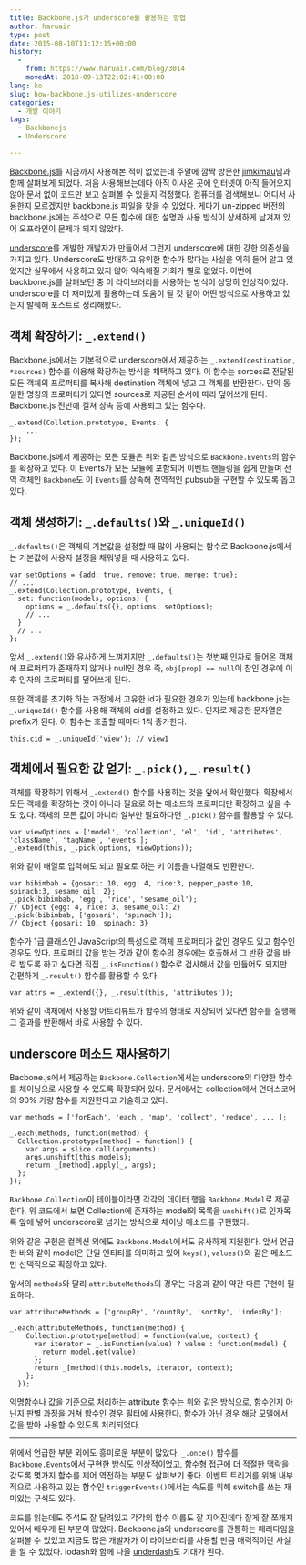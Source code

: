 ```yaml
---
title: Backbone.js가 underscore를 활용하는 방법
author: haruair
type: post
date: 2015-08-10T11:12:15+00:00
history:
  - 
    from: https://www.haruair.com/blog/3014
    movedAt: 2018-09-13T22:02:41+00:00
lang: ko
slug: how-backbone.js-utilizes-underscore
categories:
  - 개발 이야기
tags:
  - Backbonejs
  - Underscore

---
```

[Backbone.js][1]를 지금까지 사용해본 적이 없었는데 주말에 깜짝 방문한 [jimkimau][2]님과 함께 살펴보게 되었다. 처음 사용해보는데다 아직 이사온 곳에 인터넷이 아직 들어오지 않아 문서 없이 코드만 보고 살펴볼 수 있을지 걱정했다. 컴퓨터를 검색해보니 어디서 사용한지 모르겠지만 backbone.js 파일을 찾을 수 있었다. 게다가 un-zipped 버전의 backbone.js에는 주석으로 모든 함수에 대한 설명과 사용 방식이 상세하게 남겨져 있어 오프라인이 문제가 되지 않았다.

[underscore][3]를 개발한 개발자가 만들어서 그런지 underscore에 대한 강한 의존성을 가지고 있다. Underscore도 방대하고 유익한 함수가 많다는 사실을 익히 들어 알고 있었지만 실무에서 사용하고 있지 않아 익숙해질 기회가 별로 없었다. 이번에 backbone.js를 살펴보던 중 이 라이브러리를 사용하는 방식이 상당히 인상적이었다. underscore를 더 재미있게 활용하는데 도움이 될 것 같아 어떤 방식으로 사용하고 있는지 발췌해 포스트로 정리해봤다.

## 객체 확장하기: `_.extend()`

Backbone.js에서는 기본적으로 underscore에서 제공하는 `_.extend(destination, *sources)` 함수를 이용해 확장하는 방식을 채택하고 있다. 이 함수는 sorces로 전달된 모든 객체의 프로퍼티를 복사해 destination 객체에 넣고 그 객체를 반환한다. 만약 동일한 명칭의 프로퍼티가 있다면 sources로 제공된 순서에 따라 덮어쓰게 된다. Backbone.js 전반에 걸쳐 상속 등에 사용되고 있는 함수다.

    _.extend(Colletion.prototype, Events, {
        ...
    });
    

Backbone.js에서 제공하는 모든 모듈은 위와 같은 방식으로 `Backbone.Events`의 함수를 확장하고 있다. 이 Events가 모든 모듈에 포함되어 이벤트 핸들링을 쉽게 만들며 전역 객체인 `Backbone`도 이 `Events`를 상속해 전역적인 pubsub을 구현할 수 있도록 돕고 있다.

## 객체 생성하기: `_.defaults()`와 `_.uniqueId()`

`_.defaults()`은 객체의 기본값을 설정할 때 많이 사용되는 함수로 Backbone.js에서는 기본값에 사용자 설정을 채워넣을 때 사용하고 있다.

    var setOptions = {add: true, remove: true, merge: true};
    // ...
    _.extend(Collection.prototype, Events, {
      set: function(models, options) {
        options = _.defaults({}, options, setOptions);
        // ...
      }
      // ...
    };
    

앞서 `_.extend()`와 유사하게 느껴지지만 `_.defaults()`는 첫번째 인자로 들어온 객체에 프로퍼티가 존재하지 않거나 null인 경우 즉, `obj[prop] == null`이 참인 경우에 이후 인자의 프로퍼티를 덮어쓰게 된다.

또한 객체를 초기화 하는 과정에서 고유한 id가 필요한 경우가 있는데 backbone.js는 `_.uniqueId()` 함수를 사용해 객체의 cid를 설정하고 있다. 인자로 제공한 문자열은 prefix가 된다. 이 함수는 호출할 때마다 1씩 증가한다.

    this.cid = _.uniqueId('view'); // view1
    

## 객체에서 필요한 값 얻기: `_.pick()`, `_.result()`

객체를 확장하기 위해서 `_.extend()` 함수를 사용하는 것을 앞에서 확인했다. 확장에서 모든 객체를 확장하는 것이 아니라 필요로 하는 메소드와 프로퍼티만 확장하고 싶을 수도 있다. 객체의 모든 값이 아니라 일부만 필요하다면 `_.pick()` 함수를 활용할 수 있다.

    var viewOptions = ['model', 'collection', 'el', 'id', 'attributes', 'className', 'tagName', 'events'];
    _.extend(this, _.pick(options, viewOptions));
    

위와 같이 배열로 입력해도 되고 필요로 하는 키 이름을 나열해도 반환한다.

    var bibimbab = {gosari: 10, egg: 4, rice:3, pepper_paste:10, spinach:3, sesame_oil: 2};
    _.pick(bibimbab, 'egg', 'rice', 'sesame_oil');
    // Object {egg: 4, rice: 3, sesame_oil: 2}
    _.pick(bibimbab, ['gosari', 'spinach']);
    // Object {gosari: 10, spinach: 3}
    

함수가 1급 클래스인 JavaScript의 특성으로 객체 프로퍼티가 값인 경우도 있고 함수인 경우도 있다. 프로퍼티 값을 받는 것과 같이 함수의 경우에는 호출해서 그 반환 값을 바로 받도록 하고 싶다면 직접 `_.isFunction()` 함수로 검사해서 값을 만들어도 되지만 간편하게 `_.result()` 함수를 활용할 수 있다.

    var attrs = _.extend({}, _.result(this, 'attributes'));
    

위와 같이 객체에서 사용할 어트리뷰트가 함수의 형태로 저장되어 있다면 함수를 실행해 그 결과를 반환해서 바로 사용할 수 있다.

## underscore 메소드 재사용하기

Bacbone.js에서 제공하는 `Backbone.Collection`에서는 underscore의 다양한 함수를 체이닝으로 사용할 수 있도록 확장되어 있다. 문서에서는 collection에서 언더스코어의 90% 가량 함수를 지원한다고 기술하고 있다.

    var methods = ['forEach', 'each', 'map', 'collect', 'reduce', ... ];
    
    _.each(methods, function(method) {
      Collection.prototype[method] = function() {
        var args = slice.call(arguments);
        args.unshift(this.models);
        return _[method].apply(_, args);
      };
    });
    

`Backbone.Collection`이 테이블이라면 각각의 데이터 행을 `Backbone.Model`로 제공한다. 위 코드에서 보면 Collection에 존재하는 model의 목록을 `unshift()`로 인자목록 앞에 넣어 underscore로 넘기는 방식으로 체이닝 메소드를 구현했다.

위와 같은 구현은 컬렉션 외에도 `Backbone.Model`에서도 유사하게 지원한다. 앞서 언급한 바와 같이 model은 단일 엔티티를 의미하고 있어 `keys()`, `values()`와 같은 메소드만 선택적으로 확장하고 있다.

앞서의 `methods`와 달리 `attributeMethods`의 경우는 다음과 같이 약간 다른 구현이 필요하다.

    var attributeMethods = ['groupBy', 'countBy', 'sortBy', 'indexBy'];
    
    _.each(attributeMethods, function(method) {
        Collection.prototype[method] = function(value, context) {
          var iterator = _.isFunction(value) ? value : function(model) {
            return model.get(value);
          };
          return _[method](this.models, iterator, context);
        };
      });
    

익명함수나 값을 기준으로 처리하는 attribute 함수는 위와 같은 방식으로, 함수인지 아닌지 판별 과정을 거쳐 함수인 경우 필터에 사용한다. 함수가 아닌 경우 해당 모델에서 값을 받아 사용할 수 있도록 처리되었다.

* * *

위에서 언급한 부분 외에도 흥미로운 부분이 많았다. `_.once()` 함수를 `Backbone.Events`에서 구현한 방식도 인상적이었고, 함수형 접근에 더 적절한 맥락을 갖도록 몇가지 함수를 제어 역전하는 부분도 살펴보기 좋다. 이벤트 트리거를 위해 내부적으로 사용하고 있는 함수인 `triggerEvents()`에서는 속도를 위해 switch를 쓰는 재미있는 구석도 있다.

코드를 읽는데도 주석도 잘 달려있고 각각의 함수 이름도 잘 지어진데다 잘게 잘 쪼개져 있어서 배우게 된 부분이 많았다. Backbone.js와 underscore를 관통하는 패러다임을 살펴볼 수 있었고 지금도 많은 개발자가 이 라이브러리를 사용할 만큼 매력적이란 사실을 알 수 있었다. lodash와 함께 나올 [underdash][4]도 기대가 된다.

 [1]: http://backbonejs.org
 [2]: http://twitter.com/jimkimau
 [3]: http://underscorejs.org
 [4]: http://github.com/underdash/underdash
